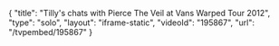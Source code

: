 {
    "title": "Tilly's chats with Pierce The Veil at Vans Warped Tour 2012",
    "type": "solo",
    "layout": "iframe-static",
    "videoId": "195867",
    "url": "\/tvpembed\/195867"
}